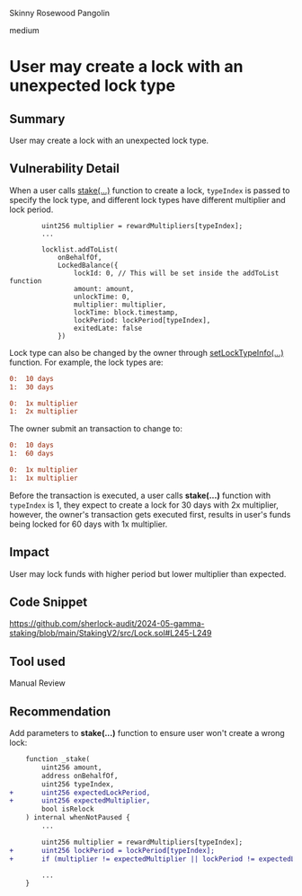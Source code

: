 Skinny Rosewood Pangolin

medium

# User may create a lock with an unexpected lock type

## Summary
User may create a lock with an unexpected lock type.

## Vulnerability Detail
When a user calls [stake(...)](https://github.com/sherlock-audit/2024-05-gamma-staking/blob/main/StakingV2/src/Lock.sol#L245-L249) function to create a lock, `typeIndex` is passed to specify the lock type, and different lock types have different multiplier and lock period.
```solidity
        uint256 multiplier = rewardMultipliers[typeIndex];
        ...

        locklist.addToList(
            onBehalfOf, 
            LockedBalance({
                lockId: 0, // This will be set inside the addToList function
                amount: amount,
                unlockTime: 0, 
                multiplier: multiplier,
                lockTime: block.timestamp,
                lockPeriod: lockPeriod[typeIndex],
                exitedLate: false
            })
```
Lock type can also be changed by the owner through [setLockTypeInfo(...)](https://github.com/sherlock-audit/2024-05-gamma-staking/blob/main/StakingV2/src/Lock.sol#L128-L131) function. For example, the lock types are:
```diff
0:  10 days
1:  30 days

0:  1x multiplier
1:  2x multiplier
```
The owner submit an transaction to change to:
```diff
0:  10 days
1:  60 days

0:  1x multiplier
1:  1x multiplier
```
Before the transaction is executed, a user calls **stake(...)** function with `typeIndex` is 1, they expect to create a lock for 30 days with 2x multiplier, however, the owner's transaction gets executed first, results in user's funds being locked for 60 days with 1x multiplier.

## Impact
User may lock funds with higher period but lower multiplier than expected.

## Code Snippet
https://github.com/sherlock-audit/2024-05-gamma-staking/blob/main/StakingV2/src/Lock.sol#L245-L249

## Tool used
Manual Review

## Recommendation
Add parameters to **stake(...)** function to ensure user won't create a wrong lock:
```diff
    function _stake(
        uint256 amount,
        address onBehalfOf,
        uint256 typeIndex,
+       uint256 expectedLockPeriod,
+       uint256 expectedMultiplier,
        bool isRelock           
    ) internal whenNotPaused {
        ...

        uint256 multiplier = rewardMultipliers[typeIndex];
+       uint256 lockPeriod = lockPeriod[typeIndex];
+       if (multiplier != expectedMultiplier || lockPeriod != expectedLockPeriod) revert();

        ...
    }
```